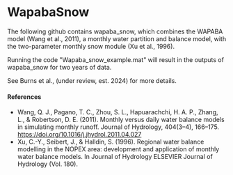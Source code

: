 # WapabaSnow

The following github contains wapaba_snow, which combines the WAPABA model (Wang et al., 2011), a monthly water partition and balance model, with the two-parameter monthly snow module (Xu et al., 1996). 

Running the code "Wapaba_snow_example.mat" will result in the outputs of wapaba_snow for two years of data.

See Burns et al., (under review, est. 2024) for more details.


#### References
- Wang, Q. J., Pagano, T. C., Zhou, S. L., Hapuarachchi, H. A. P., Zhang, L., & Robertson, D. E. (2011). Monthly versus daily water balance models in simulating monthly runoff. Journal of Hydrology, 404(3–4), 166–175. https://doi.org/10.1016/j.jhydrol.2011.04.027
- Xu, C.-Y., Seibert, J., & Halldin, S. (1996). Regional water balance modelling in the NOPEX area: development and application of monthly water balance models. In Journal of Hydrology ELSEVIER Journal of Hydrology (Vol. 180).

